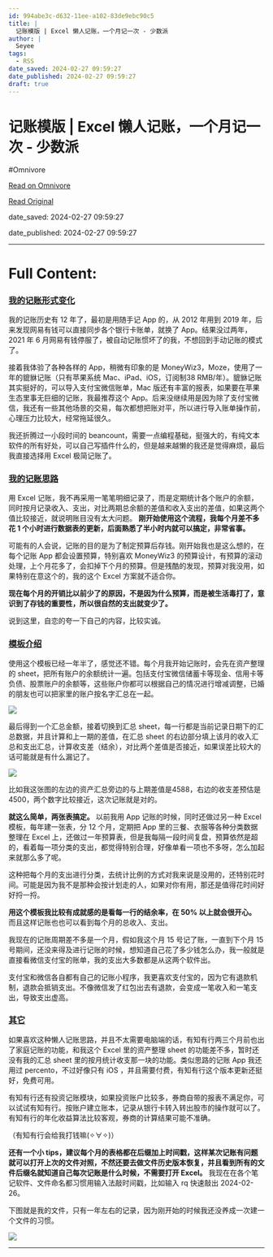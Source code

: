 ```yaml
---
id: 994abe3c-d632-11ee-a102-83de9ebc90c5
title: |
  记账模版 | Excel 懒人记账，一个月记一次 - 少数派
author: |
  Seyee
tags:
  - RSS
date_saved: 2024-02-27 09:59:27
date_published: 2024-02-27 09:59:27
draft: true
---
```


# 记账模版 | Excel 懒人记账，一个月记一次 - 少数派
#Omnivore

[Read on Omnivore](https://omnivore.app/me/excel-18defa11e0b)

[Read Original](https://sspai.com/post/86729)

date_saved: 2024-02-27 09:59:27

date_published: 2024-02-27 09:59:27

--- 

# Full Content: 

### [**我的记账形式变化**](https://sspai.com/link?target=http%3A%2F%2Fseyee.co%2Fpost%2Fcost%5Fexcel%2F%23%25e6%2588%2591%25e7%259a%2584%25e8%25ae%25b0%25e8%25b4%25a6%25e5%25bd%25a2%25e5%25bc%258f%25e5%258f%2598%25e5%258c%2596)

我的记账历史有 12 年了，最初是用随手记 App 的，从 2012 年用到 2019 年，后来发现网易有钱可以直接同步各个银行卡账单，就换了 App。结果没过两年，2021 年 6 月网易有钱停服了，被自动记账惯坏了的我，不想回到手动记账的模式了。

接着我体验了各种各样的 App，稍微有印象的是 MoneyWiz3，Moze，使用了一年的貔貅记账（只有苹果系统 Mac、iPad、iOS，订阅制38 RMB/年）。貔貅记账其实挺好的，可以导入支付宝微信账单，Mac 版还有丰富的报表，如果要在苹果生态里事无巨细的记账，我最推荐这个 App。后来没继续用是因为除了支付宝微信，我还有一些其他场景的交易，每次都想把账对平，所以进行导入账单操作前，心理压力比较大，经常拖延很久。

我还折腾过一小段时间的 beancount，需要一点编程基础，挺强大的，有纯文本软件的所有好处，可以自己写插件什么的，但是越来越懒的我还是觉得麻烦，最后我直接选择用 Excel 极简记账了。

### [**我的记账思路**](https://sspai.com/link?target=http%3A%2F%2Fseyee.co%2Fpost%2Fcost%5Fexcel%2F%23%25e6%2588%2591%25e7%259a%2584%25e8%25ae%25b0%25e8%25b4%25a6%25e6%2580%259d%25e8%25b7%25af)

用 Excel 记账，我不再采用一笔笔明细记录了，而是定期统计各个账户的余额，同时按月记录收入、支出，对比两期总余额的差值和收入支出的差值，如果这两个值比较接近，就说明账目没有太大问题。 **刚开始使用这个流程，我每个月差不多花 1 个小时进行数据表的更新，后面熟悉了半小时内就可以搞定，非常省事。**

可能有的人会说，记账的目的是为了制定预算后存钱。刚开始我也是这么想的，在每个记账 App 都会设置预算，特别喜欢 MoneyWiz3 的预算设计，有预算的滚动处理，上个月花多了，会扣掉下个月的预算。但是残酷的发现，预算对我没用，如果特别在意这个的，我的这个 Excel 方案就不适合你。

**现在每个月的开销比以前少了的原因，不是因为什么预算，而是被生活毒打了，意识到了存钱的重要性，所以很自然的支出就变少了。**

说到这里，自恋的夸一下自己的内容，比较实诚。

### [**模板介绍**](https://sspai.com/link?target=http%3A%2F%2Fseyee.co%2Fpost%2Fcost%5Fexcel%2F%23%25e6%25a8%25a1%25e6%259d%25bf%25e4%25bb%258b%25e7%25bb%258d)

使用这个模板已经一年半了，感觉还不错。每个月我开始记账时，会先在资产整理的 sheet，把所有账户的余额统计一遍。包括支付宝微信储蓄卡等现金、信用卡等负债、股票账户的余额等，这些账户你都可以根据自己的情况进行增减调整，已婚的朋友也可以把家里的账户按名字汇总在一起。

![](https://proxy-prod.omnivore-image-cache.app/0x0,sTbdVHIcbj4OmzbVMU7vxC4uh4jc4YxzS2qpi1tTeXv4/https://cdn.sspai.com/2024/02/27/article/86a92cffc3ee0e89f9535c61932b8cfb?imageView2/2/w/1120/q/90/interlace/1/ignore-error/1)

最后得到一个汇总金额，接着切换到汇总 sheet，每一行都是当前记录日期下的汇总数据，并且计算和上一期的差值，在汇总 sheet 的右边部分填上该月的收入汇总和支出汇总，计算收支差（结余），对比两个差值是否接近，如果误差比较大的话可能就是有什么漏记了。  

![](https://proxy-prod.omnivore-image-cache.app/0x0,ss0HNldXVKxnIWUx5OR_IXuKHFP7g4Ob3VX8TYy5Hzd4/https://cdn.sspai.com/2024/02/27/article/5a1c530f31e5b5cc07252361b8960e7c?imageView2/2/w/1120/q/90/interlace/1/ignore-error/1)

比如我这张图的左边的资产汇总旁边的与上期差值是4588，右边的收支差预估是4500，两个数字比较接近，这次记账就是对的。

**就这么简单，两张表搞定。** 以前我用 App 记账的时候，同时还做过另一种 Excel 模板，每年建一张表，分 12 个月，定期把 App 里的三餐、衣服等各种分类数据整理在 Excel 上，还做过一年预算表，但是我每隔一段时间复盘，预算依然是超的，看着每一项分类的支出，都觉得特别合理，好像单看一项也不多呀，怎么加起来就那么多了呢。

这种把每个月的支出进行分类，去统计比例的方式对我来说是没用的，还特别花时间。可能是因为我不是那种会按计划走的人，如果对你有用，那还是值得花时间好好捋一捋。

**用这个模板我比较有成就感的是看每一行的结余率，在 50% 以上就会很开心。** 而且这样记账也也可以看到每个月的总收入、支出。

我现在的记账周期差不多是一个月，假如我这个月 15 号记了账，一直到下个月 15 号期间，还没来得及进行记账的时候，想知道自己花了多少钱怎么办，我一般就是直接看微信支付宝的账单，我的支出大多数都是从这两个软件出。

支付宝和微信各自都有自己的记账小程序，我更喜欢支付宝的，因为它有退款机制，退款会抵销支出。不像微信发了红包出去有退款，会变成一笔收入和一笔支出，导致支出虚高。

### [**其它**](https://sspai.com/link?target=http%3A%2F%2Fseyee.co%2Fpost%2Fcost%5Fexcel%2F%23%25e5%2585%25b6%25e5%25ae%2583)

如果喜欢这种懒人记账思路，并且不太需要电脑端的话，有知有行两三个月前也出了家庭记账的功能，和我这个 Excel 里的资产整理 sheet 的功能差不多，暂时还没有我的汇总 sheet 里的按月统计收支那一块的功能。类似思路的记账 App 我还用过 percento，不过好像只有 iOS ，并且需要付费，有知有行这个版本更新还挺好，免费可用。

有知有行还有投资记账模块，如果投资账户比较多，券商自带的报表不满足你，可以试试有知有行。按账户建立账本，记录从银行卡转入转出股市的操作就可以了。有知有行的年化收益算法比较客观，券商的计算结果可能不准确。

（有知有行会给我打钱嘛(✧∀✧)）

**还有一个小 tips，建议每个月的表格都在后缀加上时间戳，这样某次记账有问题就可以打开上次的文件对照，不然还要去做文件历史版本恢复，并且看到所有的文件后缀名就知道自己每次记账是什么时候，不需要打开 Excel。** 我现在在各个笔记软件、文件命名都习惯用输入法敲时间戳，比如输入 rq 快速敲出 2024-02-26。

下图就是我的文件，只有一年左右的记录，因为刚开始的时候我还没养成一次建一个文件的习惯。

![](https://proxy-prod.omnivore-image-cache.app/0x0,slI4FmwDIkBfuHTba9-Tya9neSUHgise_UCB8LDlSRqA/https://cdn.sspai.com/2024/02/27/article/692cca2a833f04177ecdc61cd7701673?imageView2/2/w/1120/q/90/interlace/1/ignore-error/1)

---

